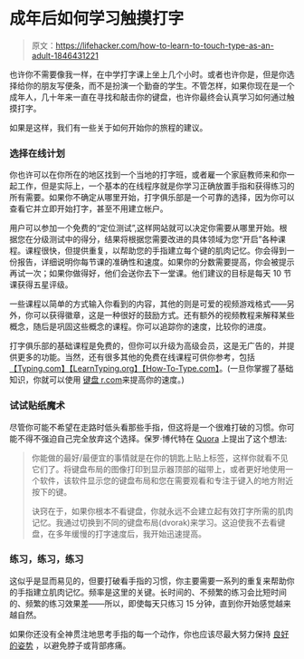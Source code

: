 # 成年后如何学习触摸打字

> 原文：<https://lifehacker.com/how-to-learn-to-touch-type-as-an-adult-1846431221>

也许你不需要像我一样，在中学打字课上坐上几个小时。或者也许你是，但是你选择给你的朋友写便条，而不是扮演一个勤奋的学生。不管怎样，如果你现在是一个成年人，几十年来一直在寻找和敲击你的键盘，也许你最终会认真学习如何通过触摸打字。



如果是这样，我们有一些关于如何开始你的旅程的建议。

### 选择在线计划

你也许可以在你所在的地区找到一个当地的打字班，或者雇一个家庭教师来和你一起工作，但是实际上，一个基本的在线程序就是你学习正确放置手指和获得练习的所有需要。如果你不确定从哪里开始，打字俱乐部是一个可靠的选择，因为你可以查看它并立即开始打字，甚至不用建立帐户。

用户可以参加一个免费的“定位测试”,这样网站就可以决定你需要从哪里开始。根据您在分级测试中的得分，结果将根据您需要改进的具体领域为您“开启”各种课程。课程很快，但提供重复，以帮助您的手指建立每个键的肌肉记忆。你会得到一份报告，详细说明你每节课的准确性和速度。如果你的分数需要提高，你会被提示再试一次；如果你做得好，他们会送你去下一堂课。他们建议的目标是每天 10 节课获得五星评级。

一些课程以简单的方式输入你看到的内容，其他的则是可爱的视频游戏格式——另外，你可以获得徽章，这是一种很好的鼓励方式。还有额外的视频教程来解释某些概念，随后是巩固这些概念的课程。你可以追踪你的速度，比较你的进度。

打字俱乐部的基础课程是免费的，但你可以升级为高级会员，这是无广告的，并提供更多的功能。当然，还有很多其他的免费在线课程可供你参考，包括[【Typing.com】](https://www.typing.com/)[【LearnTyping.org】](https://www.learntyping.org/)[【How-To-Type.com】](https://www.how-to-type.com/)。(一旦你掌握了基础知识，你就可以使用 [键盘 r.com](https://www.keybr.com/)来提高你的速度。)

### 试试贴纸魔术

尽管你可能不希望在走路时低头看那些手指，但这将是一个很难打破的习惯。你可能不得不强迫自己完全放弃这个选择。保罗·博代特在 [Quora](https://www.quora.com/Whats-the-best-way-to-learn-how-to-touch-type) 上提出了这个想法:

> 你能做的最好/最便宜的事情就是在你的钥匙上贴上标签，这样你就看不见它们了。将键盘布局的图像打印到显示器顶部的磁带上，或者更好地使用一个软件，该软件显示您的键盘布局和您在需要观看和专注于键入的地方附近按下的键。
> 
> 诀窍在于，如果你根本不看键盘，你就永远不会建立起有效打字所需的肌肉记忆。我通过切换到不同的键盘布局(dvorak)来学习。这迫使我不去看键盘，在多年缓慢的打字速度后，我开始迅速提高。

### 练习，练习，练习

这似乎是显而易见的，但要打破看手指的习惯，你主要需要一系列的重复来帮助你的手指建立肌肉记忆。频率是这里的关键。长时间的、不频繁的练习会比短时间的、频繁的练习效果差——所以，即使每天只练习 15 分钟，直到你开始感觉越来越自然。

如果你还没有全神贯注地思考手指的每一个动作，你也应该尽最大努力保持 [良好的姿势](https://lifehacker.com/top-10-ways-to-fix-your-terrible-posture-1755973698) ，以避免脖子或背部疼痛。
